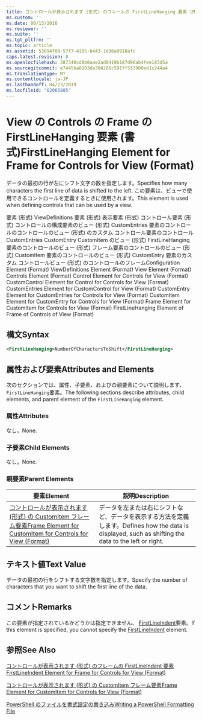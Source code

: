```yaml
---
title: コントロールが表示されます (形式) のフレームの FirstLineHanging 要素 |Microsoft Docs
ms.custom: ''
ms.date: 09/13/2016
ms.reviewer: ''
ms.suite: ''
ms.tgt_pltfrm: ''
ms.topic: article
ms.assetid: 53694f08-57f7-4185-b443-1636a0918afc
caps.latest.revision: 8
ms.openlocfilehash: 387340cd9b0aae2ad0419b187d96ab4fee183d5a
ms.sourcegitcommit: e7445ba8203da304286c591ff513900ad1c244a4
ms.translationtype: MT
ms.contentlocale: ja-JP
ms.lasthandoff: 04/23/2019
ms.locfileid: "62065805"
---
```

# <a name="firstlinehanging-element-for-frame-for-controls-for-view-format"></a><span data-ttu-id="9db7f-102">View の Controls の Frame の FirstLineHanging 要素 (書式)</span><span class="sxs-lookup"><span data-stu-id="9db7f-102">FirstLineHanging Element for Frame for Controls for View (Format)</span></span>

<span data-ttu-id="9db7f-103">データの最初の行が左にシフト文字の数を指定します。</span><span class="sxs-lookup"><span data-stu-id="9db7f-103">Specifies how many characters the first line of data is shifted to the left.</span></span> <span data-ttu-id="9db7f-104">この要素は、ビューで使用できるコントロールを定義するときに使用されます。</span><span class="sxs-lookup"><span data-stu-id="9db7f-104">This element is used when defining controls that can be used by a view.</span></span>

<span data-ttu-id="9db7f-105">要素 (形式) ViewDefinitions 要素 (形式) 表示要素 (形式) コントロール要素 (形式) コントロールの構成要素のビュー (形式) CustomEntries 要素のコントロールのコントロールのビュー (形式) のカスタム コントロール要素のコントロールCustomEntries CustomEntry CustomItem のビュー (形式) FirstLineHanging 要素のコントロールのビュー (形式) フレーム要素のコントロールのビュー (形式) CustomItem 要素のコントロールのビュー (形式) CustomEntry 要素のカスタム コントロールビュー (形式) のコントロールのフレーム</span><span class="sxs-lookup"><span data-stu-id="9db7f-105">Configuration Element (Format) ViewDefinitions Element (Format) View Element (Format) Controls Element (Format) Control Element for Controls for View (Format) CustomControl Element for Control for Controls for View (Format) CustomEntries Element for CustomControl for View (Format) CustomEntry Element for CustomEntries for Controls for View (Format) CustomItem Element for CustomEntry for Controls for View (Format) Frame Element for CustomItem for Controls for View (Format) FirstLineHanging Element of Frame of Controls of View (Format)</span></span>

## <a name="syntax"></a><span data-ttu-id="9db7f-106">構文</span><span class="sxs-lookup"><span data-stu-id="9db7f-106">Syntax</span></span>

```xml
<FirstLineHanging>NumberOfCharactersToShift</FirstLineHanging>
```

## <a name="attributes-and-elements"></a><span data-ttu-id="9db7f-107">属性および要素</span><span class="sxs-lookup"><span data-stu-id="9db7f-107">Attributes and Elements</span></span>

<span data-ttu-id="9db7f-108">次のセクションでは、属性、子要素、およびの親要素について説明します、`FirstLineHanging`要素。</span><span class="sxs-lookup"><span data-stu-id="9db7f-108">The following sections describe attributes, child elements, and parent element of the `FirstLineHanging` element.</span></span>

### <a name="attributes"></a><span data-ttu-id="9db7f-109">属性</span><span class="sxs-lookup"><span data-stu-id="9db7f-109">Attributes</span></span>

<span data-ttu-id="9db7f-110">なし。</span><span class="sxs-lookup"><span data-stu-id="9db7f-110">None.</span></span>

### <a name="child-elements"></a><span data-ttu-id="9db7f-111">子要素</span><span class="sxs-lookup"><span data-stu-id="9db7f-111">Child Elements</span></span>

<span data-ttu-id="9db7f-112">なし。</span><span class="sxs-lookup"><span data-stu-id="9db7f-112">None.</span></span>

### <a name="parent-elements"></a><span data-ttu-id="9db7f-113">親要素</span><span class="sxs-lookup"><span data-stu-id="9db7f-113">Parent Elements</span></span>

|<span data-ttu-id="9db7f-114">要素</span><span class="sxs-lookup"><span data-stu-id="9db7f-114">Element</span></span>|<span data-ttu-id="9db7f-115">説明</span><span class="sxs-lookup"><span data-stu-id="9db7f-115">Description</span></span>|
|-------------|-----------------|
|[<span data-ttu-id="9db7f-116">コントロールが表示されます (形式) の CustomItem フレーム要素</span><span class="sxs-lookup"><span data-stu-id="9db7f-116">Frame Element for CustomItem for Controls for View (Format)</span></span>](./frame-element-for-customitem-for-controls-for-view-format.md)|<span data-ttu-id="9db7f-117">データを左または右にシフトなど、データを表示する方法を定義します。</span><span class="sxs-lookup"><span data-stu-id="9db7f-117">Defines how the data is displayed, such as shifting the data to the left or right.</span></span>|

## <a name="text-value"></a><span data-ttu-id="9db7f-118">テキスト値</span><span class="sxs-lookup"><span data-stu-id="9db7f-118">Text Value</span></span>

<span data-ttu-id="9db7f-119">データの最初の行をシフトする文字数を指定します。</span><span class="sxs-lookup"><span data-stu-id="9db7f-119">Specify the number of characters that you want to shift the first line of the data.</span></span>

## <a name="remarks"></a><span data-ttu-id="9db7f-120">コメント</span><span class="sxs-lookup"><span data-stu-id="9db7f-120">Remarks</span></span>

<span data-ttu-id="9db7f-121">この要素が指定されているかどうかは指定できません、 [FirstLineIndent](./firstlineindent-element-for-frame-for-controls-for-view-format.md)要素。</span><span class="sxs-lookup"><span data-stu-id="9db7f-121">If this element is specified, you cannot specify the [FirstLineIndent](./firstlineindent-element-for-frame-for-controls-for-view-format.md) element.</span></span>

## <a name="see-also"></a><span data-ttu-id="9db7f-122">参照</span><span class="sxs-lookup"><span data-stu-id="9db7f-122">See Also</span></span>

[<span data-ttu-id="9db7f-123">コントロールが表示されます (形式) のフレームの FirstLineIndent 要素</span><span class="sxs-lookup"><span data-stu-id="9db7f-123">FirstLineIndent Element for Frame for Controls for View (Format)</span></span>](./firstlineindent-element-for-frame-for-controls-for-view-format.md)

[<span data-ttu-id="9db7f-124">コントロールが表示されます (形式) の CustomItem フレーム要素</span><span class="sxs-lookup"><span data-stu-id="9db7f-124">Frame Element for CustomItem for Controls for View (Format)</span></span>](./frame-element-for-customitem-for-controls-for-view-format.md)

[<span data-ttu-id="9db7f-125">PowerShell のファイルを書式設定の書き込み</span><span class="sxs-lookup"><span data-stu-id="9db7f-125">Writing a PowerShell Formatting File</span></span>](./writing-a-powershell-formatting-file.md)
